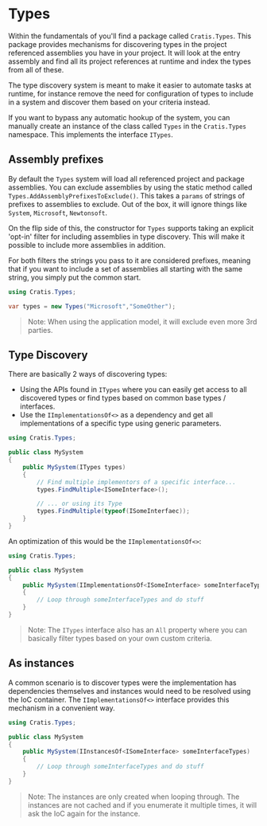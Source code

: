 # Types

Within the fundamentals of you'll find a package called `Cratis.Types`.
This package provides mechanisms for discovering types in the project referenced assemblies
you have in your project. It will look at the entry assembly and find all its project references
at runtime and index the types from all of these.

The type discovery system is meant to make it easier to automate tasks at runtime, for instance
remove the need for configuration of types to include in a system and discover them based on your
criteria instead.

If you want to bypass any automatic hookup of the system, you can manually create an instance of
the class called `Types` in the `Cratis.Types` namespace. This implements the interface `ITypes`.

## Assembly prefixes

By default the `Types` system will load all referenced project and package assemblies.
You can exclude assemblies by using the static method called `Types.AddAssemblyPrefixesToExclude()`.
This takes a `params` of strings of prefixes to assemblies to exclude.
Out of the box, it will ignore things like `System`, `Microsoft`, `Newtonsoft`.

On the flip side of this, the constructor for `Types` supports taking an explicit 'opt-in' filter for including assemblies
in type discovery. This will make it possible to include more assemblies in addition.

For both filters the strings you pass to it are considered prefixes, meaning that if you want to include
a set of assemblies all starting with the same string, you simply put the common start.

```csharp
using Cratis.Types;

var types = new Types("Microsoft","SomeOther");
```

> Note: When using the application model, it will exclude even more 3rd parties.

## Type Discovery

There are basically 2 ways of discovering types:

* Using the APIs found in `ITypes` where you can easily get access to all discovered types or find types based on common base types / interfaces.
* Use the `IImplementationsOf<>` as a dependency and get all implementations of a specific type using generic parameters.

```csharp
using Cratis.Types;

public class MySystem
{
    public MySystem(ITypes types)
    {
        // Find multiple implementors of a specific interface...
        types.FindMultiple<ISomeInterface>();

        // ... or using its Type
        types.FindMultiple(typeof(ISomeInterfaec));
    }
}
```

An optimization of this would be the `IImplementationsOf<>`:

```csharp
using Cratis.Types;

public class MySystem
{
    public MySystem(IImplementationsOf<ISomeInterface> someInterfaceTypes)
    {
        // Loop through someInterfaceTypes and do stuff
    }
}
```

> Note: The `ITypes` interface also has an `All` property where you can basically filter types based on your own custom criteria.

## As instances

A common scenario is to discover types were the implementation has dependencies themselves and instances would need to be resolved using
the IoC container. The `IImplementationsOf<>` interface provides this mechanism in a convenient way.

```csharp
using Cratis.Types;

public class MySystem
{
    public MySystem(IInstancesOf<ISomeInterface> someInterfaceTypes)
    {
        // Loop through someInterfaceTypes and do stuff
    }
}
```

> Note: The instances are only created when looping through. The instances are not cached and if you enumerate it multiple times, it will ask the IoC again for the instance.
